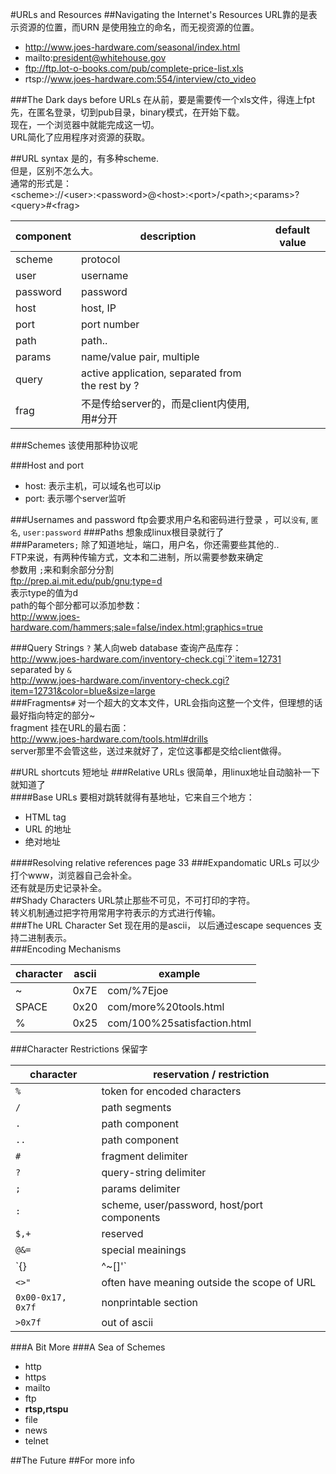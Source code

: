 #URLs and Resources
##Navigating the Internet's Resources
URL靠的是表示资源的位置，而URN 是使用独立的命名，而无视资源的位置。  

* http://www.joes-hardware.com/seasonal/index.html  
* mailto:president@whitehouse.gov
* ftp://ftp.lot-o-books.com/pub/complete-price-list.xls
* rtsp://www.joes-hardware.com:554/interview/cto_video



###The Dark days before URLs
在从前，要是需要传一个xls文件，得连上fpt先，在匿名登录，切到pub目录，binary模式，在开始下载。  
现在，一个浏览器中就能完成这一切。  
URL简化了应用程序对资源的获取。  


##URL syntax
是的，有多种scheme.  
但是，区别不怎么大。  
通常的形式是：  
\<scheme>://\<user>:\<password>@\<host>:\<port>/\<path>;\<params>?\<query>#\<frag>  

component | description | default value
-----|-----|-----
scheme | protocol |
user | username |
password | password |
host | host, IP
port | port number |
path | path.. | 
params | name/value pair, multiple |
query | active application, separated from the rest by ? |
frag | 不是传给server的，而是client内使用,用#分开 |

###Schemes
该使用那种协议呢

###Host and port
* host: 表示主机，可以域名也可以ip
* port: 表示哪个server监听

###Usernames and password
ftp会要求用户名和密码进行登录 ，可以`没有`, `匿名`, `user:password`
###Paths
想象成linux根目录就行了  
###Parameters`;`
除了知道地址，端口，用户名，你还需要些其他的..  
FTP来说，有两种传输方式，文本和二进制，所以需要参数来确定  
参数用 `;`来和剩余部分分割  
ftp://prep.ai.mit.edu/pub/gnu;type=d  
表示type的值为d  
path的每个部分都可以添加参数：  
http://www.joes-hardware.com/hammers;sale=false/index.html;graphics=true

###Query Strings `?`
某人向web database 查询产品库存：    http://www.joes-hardware.com/inventory-check.cgi`?`item=12731  
separated by `&`  http://www.joes-hardware.com/inventory-check.cgi?item=12731&color=blue&size=large  
###Fragments`#`
对一个超大的文本文件，URL会指向这整一个文件，但理想的话最好指向特定的部分~  
fragment 挂在URL的最右面：  
http://www.joes-hardware.com/tools.html#drills  
server那里不会管这些，送过来就好了，定位这事都是交给client做得。  

##URL shortcuts
短地址
###Relative URLs
很简单，用linux地址自动脑补一下就知道了  
####Base URLs
要相对跳转就得有基地址，它来自三个地方：  

* HTML tag  
* URL 的地址
* 绝对地址


####Resolving relative references
page 33
###Expandomatic URLs
可以少打个www，浏览器自己会补全。  
还有就是历史记录补全。  
##Shady Characters
URL禁止那些不可见，不可打印的字符。  
转义机制通过把字符用常用字符表示的方式进行传输。  
###The URL Character Set
现在用的是ascii， 以后通过escape sequences 支持二进制表示。  
###Encoding Mechanisms

character | ascii | example
----|-----|-----
~ | 0x7E | com/%7Ejoe
SPACE | 0x20  | com/more%20tools.html
% | 0x25 | com/100%25satisfaction.html

###Character Restrictions
保留字  

character | reservation / restriction
-----|-----
`%` | token for encoded characters
`/`	| path segments
`.`	| path component
`..`	| path component
`#`		| fragment delimiter
`?`		| query-string delimiter
`;`	|params delimiter
`:`	|scheme, user/password, host/port components
`$,+`	|reserved
`@&=`	|special meainings
`{}|\^~[]'` | unsafe handling by various transport agents, such as gateway
`<>"`	| often have meaning outside the scope of URL
`0x00-0x17, 0x7f`	| nonprintable section
`>0x7f`	| out of ascii

###A Bit More
###A Sea of Schemes
* http
* https
* mailto
* ftp
* **rtsp,rtspu**
* file
* news
* telnet 



##The Future
##For more info
